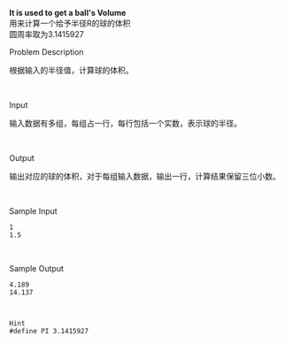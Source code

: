 **It is used to get a ball's Volume**  
用来计算一个给予半径R的球的体积  
圆周率取为3.1415927  

Problem Description

根据输入的半径值，计算球的体积。

 

Input

输入数据有多组，每组占一行，每行包括一个实数，表示球的半径。

 

Output

输出对应的球的体积，对于每组输入数据，输出一行，计算结果保留三位小数。

 

Sample Input

```
1
1.5
```

 

Sample Output

```
4.189
14.137



Hint
#define PI 3.1415927
```